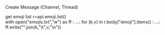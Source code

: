 Create Message (Channel, Thread)

get emoji list
r=api.emoji.list()      
with open("emojis.txt","w") as ff :
     ...:     for (k,v) in r.body["emoji"].items() :
     ...:         ff.write("".join(k,"\t",v,"\n"))

